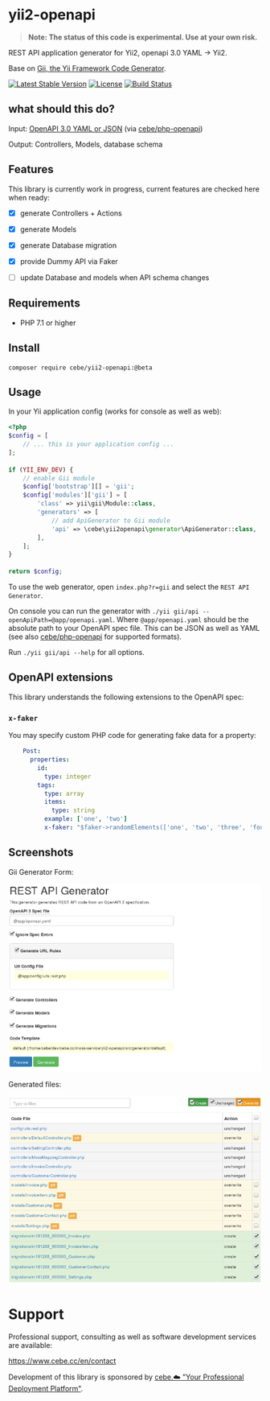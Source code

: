 # yii2-openapi

> **Note: The status of this code is experimental. Use at your own risk.**

REST API application generator for Yii2, openapi 3.0 YAML -> Yii2.

Base on [Gii, the Yii Framework Code Generator](https://www.yiiframework.com/extension/yiisoft/yii2-gii).

[![Latest Stable Version](https://poser.pugx.org/cebe/yii2-openapi/v/stable)](https://packagist.org/packages/cebe/yii2-openapi)
[![License](https://poser.pugx.org/cebe/yii2-openapi/license)](https://packagist.org/packages/cebe/yii2-openapi)
[![Build Status](https://travis-ci.org/cebe/yii2-openapi.svg?branch=master)](https://travis-ci.org/cebe/yii2-openapi)

## what should this do?

Input: [OpenAPI 3.0 YAML or JSON](https://github.com/OAI/OpenAPI-Specification#the-openapi-specification) (via [cebe/php-openapi](https://github.com/cebe/php-openapi))

Output: Controllers, Models, database schema

## Features

This library is currently work in progress, current features are checked here when ready:

- [x] generate Controllers + Actions
- [x] generate Models
- [x] generate Database migration
- [x] provide Dummy API via Faker

- [ ] update Database and models when API schema changes

## Requirements

- PHP 7.1 or higher


## Install

    composer require cebe/yii2-openapi:@beta

## Usage

In your Yii application config (works for console as well as web):

```php
<?php
$config = [
    // ... this is your application config ...
];

if (YII_ENV_DEV) {
    // enable Gii module
    $config['bootstrap'][] = 'gii';
    $config['modules']['gii'] = [
        'class' => yii\gii\Module::class,
        'generators' => [
            // add ApiGenerator to Gii module
            'api' => \cebe\yii2openapi\generator\ApiGenerator::class,
        ],
    ];
}

return $config;
```

To use the web generator, open `index.php?r=gii` and select the `REST API Generator`.

On console you can run the generator with `./yii gii/api --openApiPath=@app/openapi.yaml`. Where `@app/openapi.yaml` should be the absolute path to your OpenAPI spec file. This can be JSON as well as YAML (see also [cebe/php-openapi](https://github.com/cebe/php-openapi/) for supported formats).

Run `./yii gii/api --help` for all options.


## OpenAPI extensions

This library understands the following extensions to the OpenAPI spec:

### `x-faker`

You may specify custom PHP code for generating fake data for a property:

```yaml
    Post:
      properties:
        id:
          type: integer
        tags:
          type: array
          items:
            type: string
          example: ['one', 'two']
          x-faker: "$faker->randomElements(['one', 'two', 'three', 'four'])"
```


## Screenshots

Gii Generator Form:

![Gii Generator Form](doc/screenshot-form.png)

Generated files:

![Gii Generated Files](doc/screenshot-files.png)


# Support

Professional support, consulting as well as software development services are available:

https://www.cebe.cc/en/contact

Development of this library is sponsored by [cebe.:cloud: "Your Professional Deployment Platform"](https://cebe.cloud).

